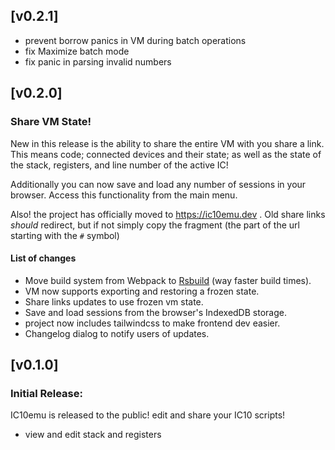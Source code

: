 

<!-- insertion marker -->
## [v0.2.1]

- prevent borrow panics in VM during batch operations
- fix Maximize batch mode
- fix panic in parsing invalid numbers

## [v0.2.0]

### Share VM State!

New in this release is the ability to share the entire VM with you share a link. This means code; connected devices and their state; as well as the state of the stack, registers, and line number of the active IC!

Additionally you can now save and load any number of sessions in your browser. Access this functionality from the main menu.

Also! the project has officially moved to https://ic10emu.dev . Old share links _should_ redirect, but if not simply copy the fragment (the part of the url starting with the `#` symbol)

#### List of changes

- Move build system from Webpack to [Rsbuild](https://rsbuild.dev/) (way faster build times).
- VM now supports exporting and restoring a frozen state.
- Share links updates to use frozen vm state.
- Save and load sessions from the browser's IndexedDB storage.
- project now includes tailwindcss to make frontend dev easier.
- Changelog dialog to notify users of updates.

## [v0.1.0]

### **Initial Release**:

IC10emu is released to the public! edit and share your IC10 scripts!

- view and edit stack and registers
